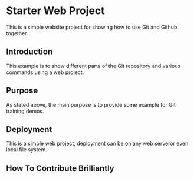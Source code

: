 # Starter Web Project

This is a simple website project for showing how to use Git and Github together.

## Introduction

This example is to show different parts of the Git repository and various commands using a web project.

## Purpose

As stated above, the main purpose is to provide some example for Git training demos.

## Deployment

This is a simple web project, deployment can be on any web serveror even local file system.

## How To Contribute Brilliantly